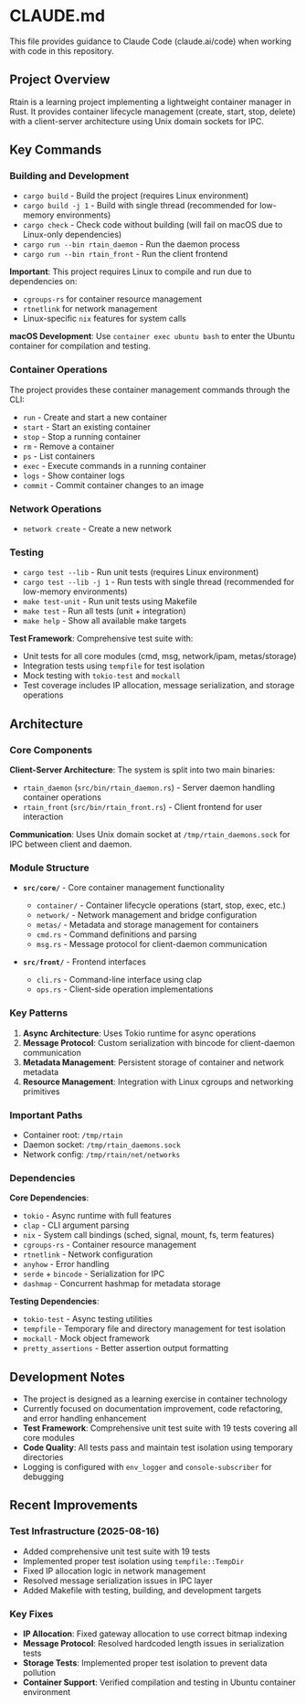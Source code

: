 # CLAUDE.md

This file provides guidance to Claude Code (claude.ai/code) when working with code in this repository.

## Project Overview

Rtain is a learning project implementing a lightweight container manager in Rust. It provides container lifecycle management (create, start, stop, delete) with a client-server architecture using Unix domain sockets for IPC.

## Key Commands

### Building and Development
- `cargo build` - Build the project (requires Linux environment)
- `cargo build -j 1` - Build with single thread (recommended for low-memory environments)
- `cargo check` - Check code without building (will fail on macOS due to Linux-only dependencies)
- `cargo run --bin rtain_daemon` - Run the daemon process
- `cargo run --bin rtain_front` - Run the client frontend

**Important**: This project requires Linux to compile and run due to dependencies on:
- `cgroups-rs` for container resource management
- `rtnetlink` for network management
- Linux-specific `nix` features for system calls

**macOS Development**: Use `container exec ubuntu bash` to enter the Ubuntu container for compilation and testing.

### Container Operations
The project provides these container management commands through the CLI:
- `run` - Create and start a new container
- `start` - Start an existing container
- `stop` - Stop a running container
- `rm` - Remove a container
- `ps` - List containers
- `exec` - Execute commands in a running container
- `logs` - Show container logs
- `commit` - Commit container changes to an image

### Network Operations
- `network create` - Create a new network

### Testing
- `cargo test --lib` - Run unit tests (requires Linux environment)
- `cargo test --lib -j 1` - Run tests with single thread (recommended for low-memory environments)
- `make test-unit` - Run unit tests using Makefile
- `make test` - Run all tests (unit + integration)
- `make help` - Show all available make targets

**Test Framework**: Comprehensive test suite with:
- Unit tests for all core modules (cmd, msg, network/ipam, metas/storage)
- Integration tests using `tempfile` for test isolation
- Mock testing with `tokio-test` and `mockall`
- Test coverage includes IP allocation, message serialization, and storage operations

## Architecture

### Core Components

**Client-Server Architecture**: The system is split into two main binaries:
- `rtain_daemon` (`src/bin/rtain_daemon.rs`) - Server daemon handling container operations
- `rtain_front` (`src/bin/rtain_front.rs`) - Client frontend for user interaction

**Communication**: Uses Unix domain socket at `/tmp/rtain_daemons.sock` for IPC between client and daemon.

### Module Structure

- **`src/core/`** - Core container management functionality
  - `container/` - Container lifecycle operations (start, stop, exec, etc.)
  - `network/` - Network management and bridge configuration
  - `metas/` - Metadata and storage management for containers
  - `cmd.rs` - Command definitions and parsing
  - `msg.rs` - Message protocol for client-daemon communication

- **`src/front/`** - Frontend interfaces
  - `cli.rs` - Command-line interface using clap
  - `ops.rs` - Client-side operation implementations

### Key Patterns

1. **Async Architecture**: Uses Tokio runtime for async operations
2. **Message Protocol**: Custom serialization with bincode for client-daemon communication
3. **Metadata Management**: Persistent storage of container and network metadata
4. **Resource Management**: Integration with Linux cgroups and networking primitives

### Important Paths
- Container root: `/tmp/rtain`
- Daemon socket: `/tmp/rtain_daemons.sock`
- Network config: `/tmp/rtain/net/networks`

### Dependencies

**Core Dependencies**:
- `tokio` - Async runtime with full features
- `clap` - CLI argument parsing
- `nix` - System call bindings (sched, signal, mount, fs, term features)
- `cgroups-rs` - Container resource management
- `rtnetlink` - Network configuration
- `anyhow` - Error handling
- `serde` + `bincode` - Serialization for IPC
- `dashmap` - Concurrent hashmap for metadata storage

**Testing Dependencies**:
- `tokio-test` - Async testing utilities
- `tempfile` - Temporary file and directory management for test isolation
- `mockall` - Mock object framework
- `pretty_assertions` - Better assertion output formatting

## Development Notes

- The project is designed as a learning exercise in container technology
- Currently focused on documentation improvement, code refactoring, and error handling enhancement
- **Test Framework**: Comprehensive unit test suite with 19 tests covering all core modules
- **Code Quality**: All tests pass and maintain test isolation using temporary directories
- Logging is configured with `env_logger` and `console-subscriber` for debugging

## Recent Improvements

### Test Infrastructure (2025-08-16)
- Added comprehensive unit test suite with 19 tests
- Implemented proper test isolation using `tempfile::TempDir`
- Fixed IP allocation logic in network management
- Resolved message serialization issues in IPC layer
- Added Makefile with testing, building, and development targets

### Key Fixes
- **IP Allocation**: Fixed gateway allocation to use correct bitmap indexing
- **Message Protocol**: Resolved hardcoded length issues in serialization tests
- **Storage Tests**: Implemented proper test isolation to prevent data pollution
- **Container Support**: Verified compilation and testing in Ubuntu container environment